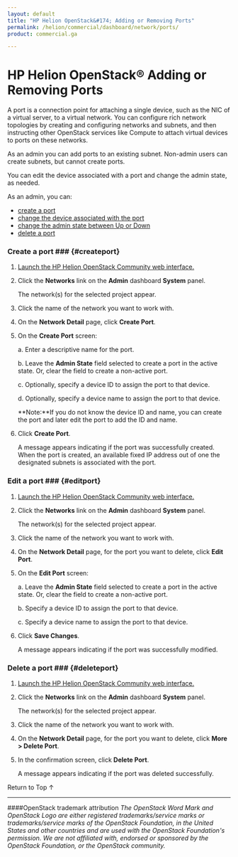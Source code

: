 ```yaml
---
layout: default
title: "HP Helion OpenStack&#174; Adding or Removing Ports"
permalink: /helion/commercial/dashboard/network/ports/
product: commercial.ga

---
```

<!--UNDER REVISION-->

<script>

function PageRefresh {
onLoad="window.refresh"
}

PageRefresh();

</script>

<!--
<p style="font-size: small;"> <a href="/helion/commercial/ga1/install/">&#9664; PREV</a> | <a href="/helion/commercial/ga1/install-overview/">&#9650; UP</a> | <a href="/helion/commercial/ga1/">NEXT &#9654;</a> </p>
-->

# HP Helion OpenStack&#174; Adding or Removing Ports</h1>

A port is a connection point for attaching a single device, such as the NIC of a virtual server, to a virtual network. You can configure rich network topologies by creating and configuring networks and subnets, and then instructing other OpenStack services like Compute to attach virtual devices to ports on these networks.	</p>

As an admin you can add ports to an existing subnet. Non-admin users can create subnets, but cannot create ports.</p>

You can edit the device associated with a port and change the admin state, as needed.</p>

As an admin, you can: </p>

* <a href="#createport">create a port</a></li>
* <a href="#editport">change the device associated with the port</a></li>
* <a href="#editport">change the admin state between Up or Down</a></li>
* <a href="#deleteport">delete a port</a> </li>

### Create a port ### {#createport}</h3>

1. <a href="/helion/community/dashboard/login/">Launch the HP Helion OpenStack Community web interface.</a></p>

2. Click the <strong>Networks</strong> link on the <strong>Admin</strong> dashboard <strong>System</strong> panel.</p>

	The network(s) for the selected project appear. </p>

3. Click the name of the network you want to work with.</p>

4. On the <strong>Network Detail</strong> page, click <strong>Create Port</strong>.</p>

5. On the <strong>Create Port</strong> screen:</p>

	a. Enter a descriptive name for the port.</li>

	b. Leave the <strong>Admin State</strong> field selected to create a port in the active state. Or, clear the field to create a non-active port.</li>

	c. Optionally, specify a device ID to assign the port to that device.</li>
	
	d. Optionally, specify a device name to assign the port to that device.</p>

	**Note:**If you do not know the device ID and name, you can create the port and later edit the port to add the ID and name.</p>

6. Click <strong>Create Port</strong>.  

	A message appears indicating if the port was successfully created. When the port is created, an available fixed IP address out of one the designated subnets is associated with the port.</p>

<h3>Edit a port ### {#editport}</h3>

1. <a href="/helion/community/dashboard/login/">Launch the HP Helion OpenStack Community web interface.</a></p>

2. Click the <strong>Networks</strong> link on the <strong>Admin</strong> dashboard <strong>System</strong> panel.</p>

	The network(s) for the selected project appear. </p>

3. Click the name of the network you want to work with.</p>

4. On the <strong>Network Detail</strong> page, for the port you want to delete, click <strong>Edit Port</strong>.</p>

5. On the <strong>Edit Port</strong> screen:</p>

	a. Leave the <strong>Admin State</strong> field selected to create a port in the active state. Or, clear the field to create a non-active port.</li>

	b. Specify a device ID to assign the port to that device.</li>

	c. Specify a device name to assign the port to that device.</li>

6. Click <strong>Save Changes</strong>.  

	A message appears indicating if the port was successfully modified.</p>

<h3>Delete a port ### {#deleteport}</h3>

1. <a href="/helion/community/dashboard/login/">Launch the HP Helion OpenStack Community web interface.</a></p>

2. Click the <strong>Networks</strong> link on the <strong>Admin</strong> dashboard <strong>System</strong> panel.</p>

	The network(s) for the selected project appear. </p>

3. Click the name of the network you want to work with.</p>

4. On the <strong>Network Detail</strong> page, for the port you want to delete, click <strong>More &gt; Delete Port</strong>.</p>

5. In the confirmation screen, click <strong>Delete Port</strong>.  

	A message appears indicating if the port was deleted successfully.</p>


<a href="#top" style="padding:14px 0px 14px 0px; text-decoration: none;"> Return to Top &#8593; </a></p>


----
####OpenStack trademark attribution
*The OpenStack Word Mark and OpenStack Logo are either registered trademarks/service marks or trademarks/service marks of the OpenStack Foundation, in the United States and other countries and are used with the OpenStack Foundation's permission. We are not affiliated with, endorsed or sponsored by the OpenStack Foundation, or the OpenStack community.*